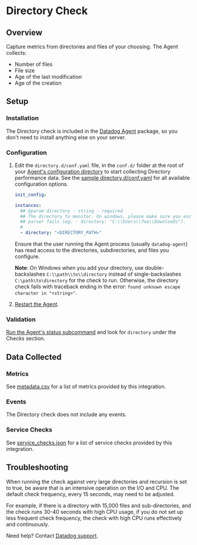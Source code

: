 # Directory Check

## Overview

Capture metrics from directories and files of your choosing. The Agent collects:

- Number of files
- File size
- Age of the last modification
- Age of the creation

## Setup

### Installation

The Directory check is included in the [Datadog Agent][1] package, so you don't need to install anything else on your server.

### Configuration

1. Edit the `directory.d/conf.yaml` file, in the `conf.d/` folder at the root of your [Agent's configuration directory][2] to start collecting Directory performance data. See the [sample directory.d/conf.yaml][3] for all available configuration options.

   ```yaml
   init_config:

   instances:
     ## @param directory - string - required
     ## The directory to monitor. On windows, please make sure you escape back-slashes otherwise the YAML
     ## parser fails (eg. - directory: "C:\\Users\\foo\\Downloads").
     #
     - directory: "<DIRECTORY_PATH>"
   ```

    Ensure that the user running the Agent process (usually `datadog-agent`) has read access to the directories, subdirectories, and files you configure.

    **Note**: On Windows when you add your directory, use double-backslashes `C:\\path\\to\\directory` instead of single-backslashes `C:\path\to\directory` for the check to run. Otherwise, the directory check fails with traceback ending in the error: `found unknown escape character in "<string>"`.

2. [Restart the Agent][4].

### Validation

[Run the Agent's status subcommand][5] and look for `directory` under the Checks section.

## Data Collected

### Metrics

See [metadata.csv][6] for a list of metrics provided by this integration.

### Events

The Directory check does not include any events.

### Service Checks

See [service_checks.json][7] for a list of service checks provided by this integration.

## Troubleshooting

When running the check against very large directories and recursion is set to true, be aware that is an intensive operation on the I/O and CPU. The default check frequency, every 15 seconds, may need to be adjusted. 

For example, if there is a directory with 15,000 files and sub-directories, and the check runs 30-40 seconds with high CPU usage, if you do not set up less frequent check frequency, the check with high CPU runs effectively and continuously.

Need help? Contact [Datadog support][8].


[1]: https://app.datadoghq.com/account/settings#agent
[2]: https://docs.datadoghq.com/agent/guide/agent-configuration-files/#agent-configuration-directory
[3]: https://github.com/DataDog/integrations-core/blob/master/directory/datadog_checks/directory/data/conf.yaml.example
[4]: https://docs.datadoghq.com/agent/guide/agent-commands/#start-stop-and-restart-the-agent
[5]: https://docs.datadoghq.com/agent/guide/agent-commands/#agent-status-and-information
[6]: https://github.com/DataDog/integrations-core/blob/master/directory/metadata.csv
[7]: https://github.com/DataDog/integrations-core/blob/master/directory/assets/service_checks.json
[8]: https://docs.datadoghq.com/help/
